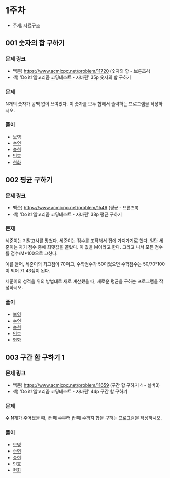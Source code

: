 # 1주차

- 주제: 자료구조

## 001 숫자의 합 구하기

### 문제 링크
- 백준) https://www.acmicpc.net/problem/11720 (숫자의 합 - 브론즈4)
- 책) 'Do it! 알고리즘 코딩테스트 - 자바편' 35p 숫자의 합 구하기

### 문제
N개의 숫자가 공백 없이 쓰여있다. 이 숫자를 모두 합해서 출력하는 프로그램을 작성하시오.

### 풀이
  - [보영](./README.md)
  - [수연](../../풀이/수연/1주차/ex01.java)
  - [승현](./README.md)
  - [인호](../../풀이/인호/1주차/Main_001.java)
  - [현화](./README.md)


## 002 평균 구하기

### 문제 링크
- 백준) https://www.acmicpc.net/problem/1546 (평균 - 브론즈1)
- 책) 'Do it! 알고리즘 코딩테스트 - 자바편' 38p 평균 구하기

### 문제
세준이는 기말고사를 망쳤다. 세준이는 점수를 조작해서 집에 가져가기로 했다. 일단 세준이는 자기 점수 중에 최댓값을 골랐다. 이 값을 M이라고 한다. 그리고 나서 모든 점수를 점수/M*100으로 고쳤다.

예를 들어, 세준이의 최고점이 70이고, 수학점수가 50이었으면 수학점수는 50/70*100이 되어 71.43점이 된다.

세준이의 성적을 위의 방법대로 새로 계산했을 때, 새로운 평균을 구하는 프로그램을 작성하시오.

### 풀이
  - [보영](./README.md)
  - [수연](../../풀이/수연/1주차/ex02.java)
  - [승현](./README.md)
  - [인호](../../풀이/인호/1주차/Main_002.java)
  - [현화](./README.md)






## 003 구간 합 구하기 1	

### 문제 링크
- 백준) https://www.acmicpc.net/problem/11659 (구간 합 구하기 4 - 실버3)
- 책) 'Do it! 알고리즘 코딩테스트 - 자바편' 44p 구간 합 구하기

### 문제
수 N개가 주어졌을 때, i번째 수부터 j번째 수까지 합을 구하는 프로그램을 작성하시오.

### 풀이
  - [보영](./README.md)
  - [수연](../../풀이/수연/1주차/ex03.java)
  - [승현](./README.md)
  - [인호](../../풀이/인호/1주차/Main_003.java)
  - [현화](./README.md)
